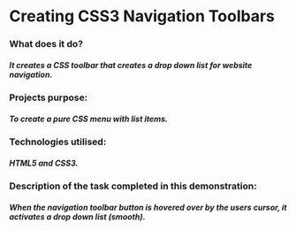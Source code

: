 # Creating CSS3 Navigation Toolbars

### What does it do?
##### It creates a CSS toolbar that creates a drop down list for website navigation. 

### Projects purpose:
##### To create a pure CSS menu with list items.

### Technologies utilised:
##### HTML5 and CSS3.

### Description of the task completed in this demonstration:
##### When the navigation toolbar button is hovered over by the users cursor, it activates a drop down list (smooth).